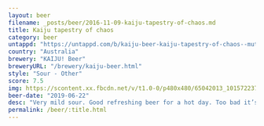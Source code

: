 ```yaml
---
layout: beer
filename: _posts/beer/2016-11-09-kaiju-tapestry-of-chaos.md
title: Kaiju tapestry of chaos
category: beer
untappd: "https://untappd.com/b/kaiju-beer-kaiju-tapestry-of-chaos--mutation-program-0003-/3172207"
country: "Australia"
brewery: "KAIJU! Beer"
breweryURL: "/brewery/kaiju-beer.html"
style: "Sour - Other"
score: 7.5
img: https://scontent.xx.fbcdn.net/v/t1.0-0/p480x480/65042013_10157223731233745_7231897608388608000_n.jpg?_nc_cat=107&_nc_ht=scontent.xx&oh=802be0b6d5def6cc146a892d4f0c2d45&oe=5D910D6B
beer-date: "2019-06-22"
desc: "Very mild sour. Good refreshing beer for a hot day. Too bad it’s winter. Very smooth and well crafted"
permalink: /beer/:title.html
---
```

